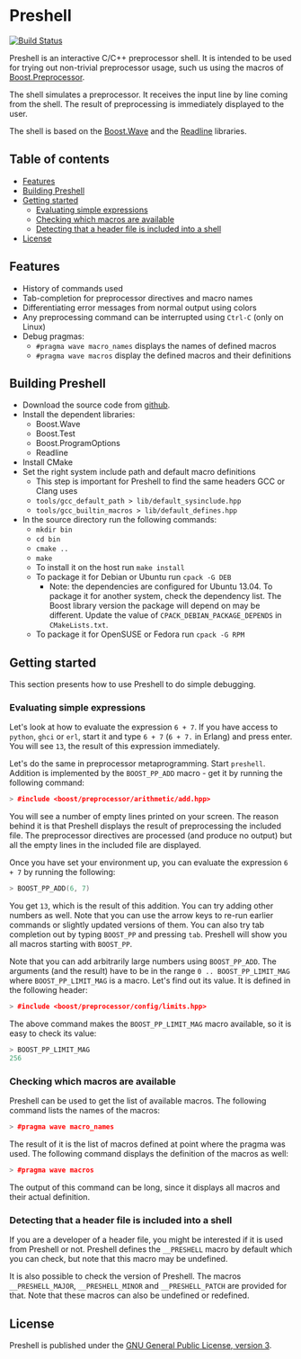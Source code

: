 # Preshell

[![Build Status](https://secure.travis-ci.org/sabel83/preshell.png?branch=master "Build Status")](http://travis-ci.org/sabel83/preshell)

Preshell is an interactive C/C++ preprocessor shell. It is intended to be used
for trying out non-trivial preprocessor usage, such us using the macros of
[Boost.Preprocessor](http://boost.org/libs/preprocessor).

The shell simulates a preprocessor. It receives the input line by line coming
from the shell. The result of preprocessing is immediately displayed to the
user.

The shell is based on the [Boost.Wave](http://boost.org/libs/wave) and the
[Readline](http://www.gnu.org/software/readline) libraries.

## Table of contents

- [Features](#features)
- [Building Preshell](#building-preshell)
- [Getting started](#getting-started)
    - [Evaluating simple expressions](#evaluating-simple-expressions)
    - [Checking which macros are available](#checking-which-macros-are-available)
    - [Detecting that a header file is included into a shell](#detecting-that-a-header-file-is-included-into-a-shell)
- [License](#license)

## Features

* History of commands used
* Tab-completion for preprocessor directives and macro names
* Differentiating error messages from normal output using colors
* Any preprocessing command can be interrupted using `Ctrl-C` (only on Linux)
* Debug pragmas:
    * `#pragma wave macro_names` displays the names of defined macros
    * `#pragma wave macros` display the defined macros and their definitions

## Building Preshell

* Download the source code from [github](http://github.com/sabel83/preshell).
* Install the dependent libraries:
    * Boost.Wave
    * Boost.Test
    * Boost.ProgramOptions
    * Readline
* Install CMake
* Set the right system include path and default macro definitions
    * This step is important for Preshell to find the same headers GCC or Clang
      uses
    * `tools/gcc_default_path > lib/default_sysinclude.hpp`
    * `tools/gcc_builtin_macros > lib/default_defines.hpp`
* In the source directory run the following commands:
    * `mkdir bin`
    * `cd bin`
    * `cmake ..`
    * `make`
    * To install it on the host run `make install`
    * To package it for Debian or Ubuntu run `cpack -G DEB`
        * Note: the dependencies are configured for Ubuntu 13.04. To package it
          for another system, check the dependency list. The Boost library
          version the package will depend on may be different. Update the value
          of `CPACK_DEBIAN_PACKAGE_DEPENDS` in `CMakeLists.txt`.
    * To package it for OpenSUSE or Fedora run `cpack -G RPM`

## Getting started

This section presents how to use Preshell to do simple debugging.

### Evaluating simple expressions

Let's look at how to evaluate the expression `6 + 7`. If you have access to
`python`, `ghci` or `erl`, start it and type `6 + 7` (`6 + 7.` in Erlang) and
press enter. You will see `13`, the result of this expression immediately.

Let's do the same in preprocessor metaprogramming. Start `preshell`.
Addition is implemented by the `BOOST_PP_ADD` macro - get it by running the
following command:

```cpp
> #include <boost/preprocessor/arithmetic/add.hpp>
```

You will see a number of empty lines printed on your screen. The reason behind
it is that Preshell displays the result of preprocessing the included file.
The preprocessor directives are processed (and produce no output) but all the
empty lines in the included file are displayed.

Once you have set your environment up, you can evaluate the expression `6 + 7`
by running the following:

```cpp
> BOOST_PP_ADD(6, 7)
```

You get `13`, which is the result of this addition. You can try adding other
numbers as well. Note that you can use the arrow keys to re-run earlier commands
or slightly updated versions of them. You can also try tab completion out by
typing `BOOST_PP` and pressing `tab`. Preshell will show you all macros starting
with `BOOST_PP`.

Note that you can add arbitrarily large numbers using `BOOST_PP_ADD`. The
arguments (and the result) have to be in the range `0 .. BOOST_PP_LIMIT_MAG`
where `BOOST_PP_LIMIT_MAG` is a macro. Let's find out its value. It is defined
in the following header:

```cpp
> #include <boost/preprocessor/config/limits.hpp>
```

The above command makes the `BOOST_PP_LIMIT_MAG` macro available, so it is easy
to check its value:

```cpp
> BOOST_PP_LIMIT_MAG
256
```

### Checking which macros are available

Preshell can be used to get the list of available macros. The following command
lists the names of the macros:

```cpp
> #pragma wave macro_names
```

The result of it is the list of macros defined at point where the pragma was
used. The following command displays the definition of the macros as well:

```cpp
> #pragma wave macros
```

The output of this command can be long, since it displays all macros and their
actual definition.

### Detecting that a header file is included into a shell

If you are a developer of a header file, you might be interested if it is used
from Preshell or not. Preshell defines the `__PRESHELL` macro by default which
you can check, but note that this macro may be undefined.

It is also possible to check the version of Preshell. The macros
`__PRESHELL_MAJOR`, `__PRESHELL_MINOR` and `__PRESHELL_PATCH` are provided for
that. Note that these macros can also be undefined or redefined.

## License

Preshell is published under the
[GNU General Public License, version 3](http://www.gnu.org/licenses/gpl.html).


